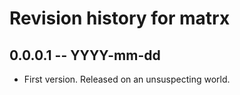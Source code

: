 # Revision history for matrx

## 0.0.0.1 -- YYYY-mm-dd

* First version. Released on an unsuspecting world.
